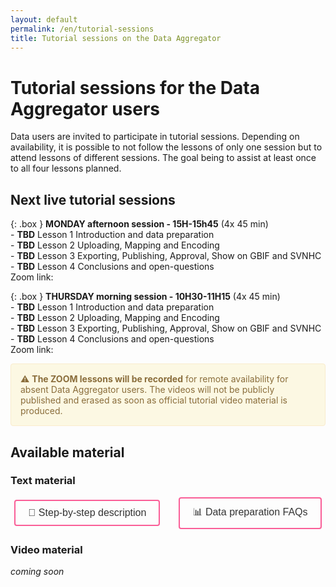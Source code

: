 ```yaml
---
layout: default
permalink: /en/tutorial-sessions
title: Tutorial sessions on the Data Aggregator
---
```


# Tutorial sessions for the Data Aggregator users

Data users are invited to participate in tutorial sessions. Depending on availability, it is possible to not follow the lessons of only one session but to attend lessons of different sessions. The goal being to assist at least once to all four lessons planned.

## Next live tutorial sessions

{: .box }
**MONDAY afternoon session - 15H-15h45** (4x 45 min)
<br>- **TBD** Lesson 1 Introduction and data preparation
<br>- **TBD** Lesson 2 Uploading, Mapping and Encoding
<br>- **TBD** Lesson 3 Exporting, Publishing, Approval, Show on GBIF and SVNHC
<br>- **TBD** Lesson 4 Conclusions and open-questions
<br>Zoom link:


{: .box }
**THURSDAY morning session - 10H30-11H15** (4x 45 min)
<br>- **TBD** Lesson 1 Introduction and data preparation
<br>- **TBD** Lesson 2 Uploading, Mapping and Encoding
<br>- **TBD** Lesson 3 Exporting, Publishing, Approval, Show on GBIF and SVNHC
<br>- **TBD** Lesson 4 Conclusions and open-questions
<br>Zoom link:


<div style="padding: 15px; border: 1px solid transparent; border-color: transparent; margin-bottom: 20px; border-radius: 4px; color: #8a6d3b;; background-color: #fcf8e3; border-color: #faebcc;">
⚠️ <strong>The ZOOM lessons will be recorded</strong> for remote availability for absent Data Aggregator users. The videos will not be publicly published and erased as soon as official tutorial video material is produced.
</div>

## Available material

### Text material

<div style="display: flex; justify-content: center; align-items: center; gap: 30px;">
  <a href="https://svnhc.hp.gbif-staging.org/en/how-to-publish-data" style="text-decoration: none;">
    <button style="padding: 10px 20px; font-size: 16px; border: 2px solid #FA5E97; border-radius: 4px; background-color: transparent; color: #333; cursor: pointer;"
            onmouseover="this.style.color='#FA5E97';"
            onmouseout="this.style.color='#333';">
      🥾 Step-by-step description
    </button>
  </a>
  <a href="https://svnhc.hp.gbif-staging.org/en/data-aggregator-faqs" style="text-decoration: none;">
    <button style="padding: 10px 20px; font-size: 16px; border: 2px solid #FA5E97; border-radius: 4px; background-color: transparent; color: #333; cursor: pointer;"
            onmouseover="this.style.color='#FA5E97';"
            onmouseout="this.style.color='#333';">
      📊 Data preparation FAQs
    </button>
  </a>
</div>

### Video material

_coming soon_
